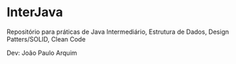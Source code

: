 <h1>InterJava</h1>

<p>Repositório para práticas de Java Intermediário, Estrutura de Dados, Design Patters/SOLID, Clean Code</p>
<p>Dev: João Paulo Arquim</p>
